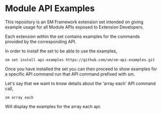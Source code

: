 # Module API Examples

This repository is an SM Framework extension set intended on giving example
usage for all Module APIs exposed to Extension Developers.

Each extension within the set contains examples for the commands provided by the
corresponding API.

In order to install the set to be able to use the examples,

    sm set install api-examples https://github.com/sm/sm-api-examples.git

Once you have installed the set you can then proceed to show examples for a
specific API command run that API command prefixed with sm.

Let's say that we want to know details about the 'array each' API command call,

    sm array each

Will display the examples for the array each api.

